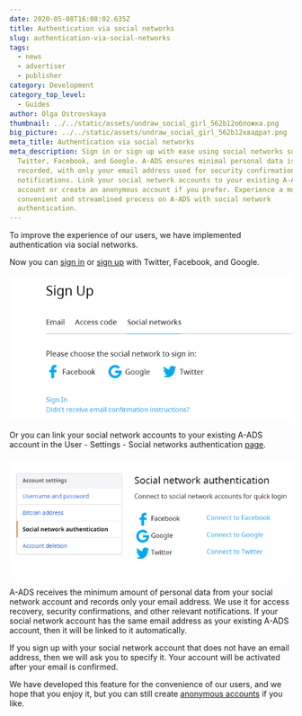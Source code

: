 ```yaml
---
date: 2020-05-08T16:08:02.635Z
title: Authentication via social networks
slug: authentication-via-social-networks
tags:
  - news
  - advertiser
  - publisher
category: Development
category_top_level:
  - Guides
author: Olga Ostrovskaya
thumbnail: ../../static/assets/undraw_social_girl_562b12обложка.png
big_picture: ../../static/assets/undraw_social_girl_562b12квадрат.png
meta_title: Authentication via social networks
meta_description: Sign in or sign up with ease using social networks such as
  Twitter, Facebook, and Google. A-ADS ensures minimal personal data is
  recorded, with only your email address used for security confirmations and
  notifications. Link your social network accounts to your existing A-ADS
  account or create an anonymous account if you prefer. Experience a more
  convenient and streamlined process on A-ADS with social network
  authentication.
---
```

To improve the experience of our users, we have implemented authentication via social networks.

Now you can [sign in](https://a-ads.com/user/sign_in#!social-networks) or [sign up](https://a-ads.com/user/sign_up#!social-networks) with Twitter, Facebook, and Google.

![ sign in or sign up with Twitter, Facebook, or Google.](../../static/assets/снимок-экрана-48-1.png " sign in or sign up with Twitter, Facebook, or Google.")

Or you can link your social network accounts to your existing A-ADS account in the User - Settings - Social networks authentication [page](https://a-ads.com/user/social_networks).

![Link your social network accounts to your existing A-ADS account](../../static/assets/снимок-экрана-50-11.png "Link your social network accounts to your existing A-ADS account")

A-ADS receives the minimum amount of personal data from your social network account and records only your email address. We use it for access recovery, security confirmations, and other relevant notifications. If your social network account has the same email address as your existing A-ADS account, then it will be linked to it automatically.

If you sign up with your social network account that does not have an email address, then we will ask you to specify it. Your account will be activated after your email is confirmed.

We have developed this feature for the convenience of our users, and we hope that you enjoy it, but you can still create [anonymous accounts](https://a-ads.com/blog/2020-04-08-important-changes-for-unregistered-users/) if you like.